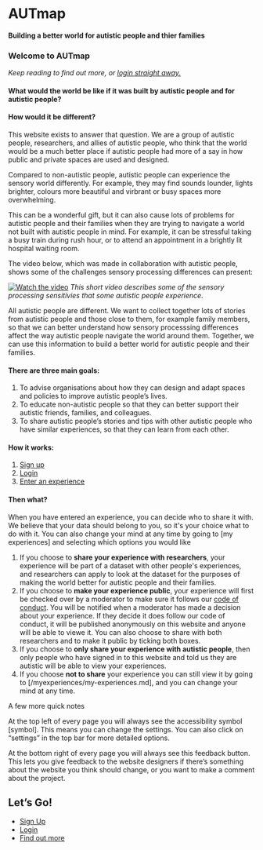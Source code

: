 # AUTmap

**Building a better world for autistic people and thier families** 

### Welcome to AUTmap

*Keep reading to find out more, or [login straight away.](/signup/signup.md)* 

#### What would the world be like if it was built by autistic people and for autistic people?

#### How would it be different? 

This website exists to answer that question. 
We are a group of autistic people, researchers, and allies of autistic people, who think that the world would be a much better place if autistic people had more of a say in how public and private spaces are used and designed. 

Compared to non-autistic people, autistic people can experience the sensory world differently. 
For example, they may find sounds lounder, lights brighter, colours more beautiful and virbrant or busy spaces more overwhelming.

This can be a wonderful gift, but it can also cause lots of problems for autistic people and their families when they are trying to navigate a world not built with autistic people in mind. For example, it can be stressful taking a busy train during rush hour, or to attend an appointment in a brightly lit hospital waiting room.

The video below, which was made in collaboration with autistic people, shows some of the challenges sensory processing differences can present:


[![Watch the video](https://img.youtube.com/vi/rP1S8ip4VVE/maxresdefault.jpg)](https://youtu.be/rP1S8ip4VVE)
*This short video describes some of the sensory processing sensitivies that some autistic people experience.*


All autistic people are different. 
We want to collect together lots of stories from autistic people and those close to them, for example family members, so that we can better understand how sensory processsing differences affect the way autistic people navigate the world around them.
Together, we can use this information to build a better world for autistic people and their families. 

#### There are three main goals: 

1. To advise organisations about how they can design and adapt spaces and policies to improve autistic people’s lives. 
2. To educate non-autistic people so that they can better support their autistic friends, families, and colleagues. 
3. To share autistic people’s stories and tips with other autistic people who have similar experiences, so that they can learn from each other.

#### How it works:

1. [Sign up](/signup/signup.md)
2. [Login](/signup/signup-confirmation.md)
3. [Enter an experience](/enter-experience/enter-experience.md)

#### Then what? 

When you have entered an experience, you can decide who to share it with. We believe that your data should belong to you, so it's your choice what to do with it. You can also change your mind at any time by going to [my experiences] and selecting which options you would like

1. If you choose to **share your experience with researchers**, your experience will be part of a dataset with other people's experiences, and researchers can apply to look at the dataset for the purposes of making the world better for autistic people and their families. 
2. If you choose to **make your experience public**, your experience will first be checked over by a moderator to make sure it follows our [code of conduct](). You will be notified when a moderator has made a decision about your experience. If they decide it does follow our code of conduct, it will be published anonymously on this website and anyone will be able to viewe it. You can also choose to share with both researchers and to make it public by ticking both boxes. 
3. If you choose to **only share your experience with autistic people**, then only people who have signed in to this website and told us they are autistic will be able to view your experiences.  
4. If you choose **not to share** your experience you can still view it by going to [/myexperiences/my-experiences.md], and you can change your mind at any time. 

A few more quick notes 

At the top left of every page you will always see the accessibility symbol [symbol]. This means you can change the settings. You can also click on “settings” in the top bar for more  detailed options. 

At the bottom right of every page you will always see this feedback button. This lets you give feedback to the website designers if there’s something about the website you think should change, or you want to make a comment about the project. 

## Let’s Go!

* [Sign Up](/signup/signup.md)
* [Login](/signup/signup-confirmation.md)
* [Find out more](/about/about.md)
